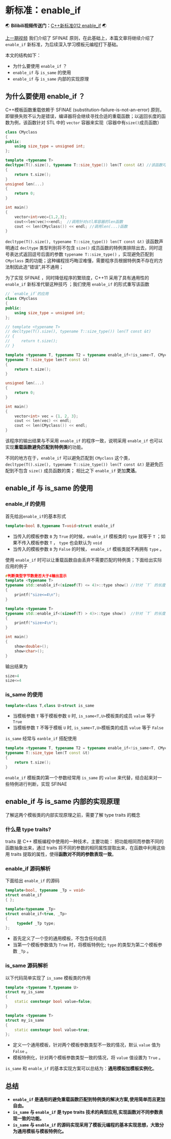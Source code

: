 # 新标准：enable_if

:earth_asia: **Bilibili视频传送门：**[C++新标准012  enable_if](https://www.bilibili.com/video/BV1Tv4y1N73A?spm_id_from=333.999.0.0&vd_source=0184d13a7c21515c19c1cdb9230751c8) :earth_asia:

[上一期视频](https://www.bilibili.com/video/BV1yr4y1t7qo?spm_id_from=333.999.0.0&vd_source=0184d13a7c21515c19c1cdb9230751c8) 我们介绍了 SFINAE 原则，在此基础上，本篇文章将继续介绍了 `enable_if` 新标准，为后续深入学习模板元编程打下基础。


本文的结构如下：
- 为什么要使用 `enable_if` ？
- `enable_if` 与 `is_same` 的使用
- `enable_if` 与 `is_same` 内部的实现原理


## 为什么要使用 enable_if ？

C++模板函数重载依赖于 SFINAE (substitution-failure-is-not-an-error) 原则，即替换失败不认为是错误，编译器将会继续寻找合适的重载函数；以返回长度的函数为例，该函数针对 STL 中的  `vector` 容器来实现（容器中有`size()`成员函数）

```c++
class CMyclass
{
public:
    using size_type = unsigned int;
};

template <typename T>
decltype(T().size(), typename T::size_type()) len(T const &t) //该函数可以避免匹配到 CMyclass 类
{
    return t.size();
}
unsigned len(...)
{
    return 0;
}

int main()
{
    vector<int>vec={1,2,3};
    cout<<len(vec)<<endl;  //调用针对stl库容器的len函数
    cout << len(CMyclass()) << endl; //调用len(...)函数
}
```
`decltype(T().size(), typename T::size_type()) len(T const &t)` 该函数声明通过 `decltype` 类型判别将不包含 `size()` 成员函数的特例类排除出去，同时逗号表达式返回逗号后面的参数 `typename T::size_type()` ，实现避免匹配到 `CMyclass` 类的功能；这种编程技巧晦涩难懂，需要程序员根据特例类不存在的方法制因此造“错误”,并不通用；

为了实现 SFINAE ，同时降低程序的繁琐度，C++11 采用了具有通用性的 `enable_if` 新标准代替这种技巧 ；我们使用 `enable_if` 的形式重写该函数
```c++
// `enable_if`的应用
class CMyclass
{
public:
    using size_type = unsigned int;
};

// template <typename T>  
// decltype(T().size(), typename T::size_type()) len(T const &t)
// {
//     return t.size();
// }

template <typename T, typename T2 = typename enable_if<!is_same<T, CMyclass>::value>::type> //`enable_if`形式
typename T::size_type len(T const &t)
{
    return t.size();
}

unsigned len(...)
{
    return 0;
}

int main()
{
    vector<int> vec = {1, 2, 3};
    cout << len(vec) << endl;
    cout << len(CMyclass()) << endl;
}
```
该程序的输出结果与不采用 `enable_if` 的程序一致，说明采用 `enable_if` 也可以实现**重载函数避免匹配到特例类**的功能。

不同的地方在于，`enable_if` 可以避免匹配到 `CMyclass` 这个类，`decltype(T().size(), typename T::size_type()) len(T const &t)` 是避免匹配到不包含 `size()` 成员函数的类；
相比之下 `enable_if` 更加**灵活**。

##  enable_if 与 is_same 的使用

###  enable_if 的使用

首先给出`enable_if`的基本形式
```c++
template<bool B,typename T=void>struct enable_if
```
- 当传入的模板参数 `B` 为 `True` 的时候，`enable_if` 模板类的 `type` 就等于 `T` ；如果不传入模板参数 `T` ， `type` 也会默认为 `void` 
- 当传入的模板参数 `B` 为 `False` 的时候， `enable_if` 模板类就不再拥有 `type` 。

使用 `enable_if` 时可以让重载函数自由丢弃不需要匹配的特例类；下面给出实际应用的例子

```c++
#判断类型字节数是否大于4输出显示
template <typename T>
typename std::enable_if<(sizeof(T) <= 4)>::type show() //针对 `T` 的长度小于等于4的情况生效
{
    printf("size<=4\n");
}

template <typename T>
typename std::enable_if<(sizeof(T) > 4)>::type show()  //针对 `T` 的长度大于4的情况生效
{
    printf("size>4\n");
}

int main()
{
    show<double>();
    show<char>();
}
```
输出结果为
```c++
size>4
size<=4
```


### is_same 的使用

```c++
template<class T,class U>struct is_same
```
- 当模板参数 `T` 等于模板参数 `U` 时, `is_same<T,U>`模板类的成员 `value` 等于 `True`
- 当模板参数 `T` 不等于模板 `U` 时, `is_same<T,U>`模板类的成员 `value` 等于 `False`

`is_same` 经常与 `eanble_if` 搭配使用
```c++
template <typename T, typename T2 = typename enable_if<!is_same<T, CMyclass>::value>::type> //`enable_if`形式
typename T::size_type len(T const &t)
{
    return t.size();
}
```
`enable_if` 模板类的第一个参数经常用 `is_same` 的 `value` 来代替，结合起来对一些特例进行判断，实现 SFINAE



##  enable_if 与 is_same 内部的实现原理

了解这两个模板类的内部实现原理之前，需要了解 type traits 的概念

### 什么是  type traits?

 traits 是 C++ 模板编程中使用的一种技术，主要功能： 
 把功能相同而参数不同的函数抽象出来，通过 traits 将不同的参数的相同属性提取出来，在函数中利用这些用 traits 提取的属性，使得**函数对不同的参数表现一致**。

### enable_if 源码解析

下面给出 `enable_if` 的源码
```c++
template<bool, typename _Tp = void>
struct enable_if
{ };

template<typename _Tp>
struct enable_if<true, _Tp>
{ 
     typedef _Tp type; 
};
```
- 首先定义了一个空的通用模板，不包含任何成员
- 当第一个模板参数值为 `True` 时，将模板特例化; `type` 的类型为第二个模板参数 `_Tp` 。

### is_same 源码解析

以下代码简单实现了 `is_same` 模板类的作用
```c++
template <typename T,typename U>
struct my_is_same
{
    static constexpr bool value=false;
}

template <typename T>
struct my_is_same
{
    static constexpr bool value=true;
};
```
- 定义一个通用模板，针对两个模板参数类型不一致的情况，默认 `value` 值为 `False` 。
- 模板特例化，针对两个模板参数类型一致的情况，将 `value` 值设置为 `True` 。

 `is_same` 和 `enable_if` 的基本实现方案可以总结为：**通用模板加模板实例化**。


## 总结

- **`enable_if` 是通用的避免重载函数匹配到特例类的解决方案,使用简单而且更加自由。**
- **`is_same` 与 `enable_if` 是 type traits 技术的典型应用,实现函数对不同参数表现一致的功能。**
- **`is_same` 与 `enable_if` 的源码实现采用了模板元编程的基本实现思想，大致分为通用模板与模板特例化。**
